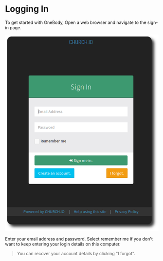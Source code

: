 # Logging In

To get started with OneBody, Open a web browser and navigate to the sign-in page.

![Logging In](/img/getting-started/getting-started-4.png)


Enter your email address and password. Select remember me if you don't want to keep entering your login details on this computer.

> You can recover your account details by clicking "I forgot".


